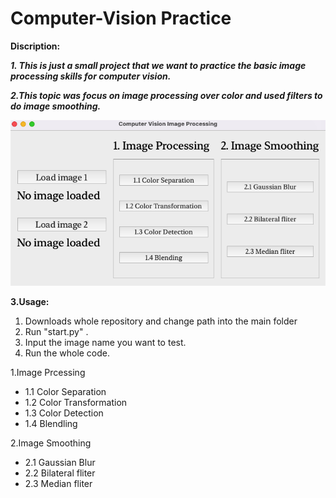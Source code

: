 # Computer-Vision Practice



**Discription:**

***1. This is just a small project that we want to practice the basic image processing skills for computer vision.***

***2.This topic was focus on image processing over color and used filters to do image smoothing.***

![image](Figures/GUI.png)

**3.Usage:**

1. Downloads whole repository and change path into the main folder
2. Run "start.py" .
3. Input the image name you want to test.
4. Run the whole code.


1.Image Prcessing

* 1.1 Color Separation
* 1.2 Color Transformation
* 1.3 Color Detection
* 1.4 Blendling
    
2.Image Smoothing

* 2.1 Gaussian Blur
* 2.2 Bilateral fliter
* 2.3 Median fliter
